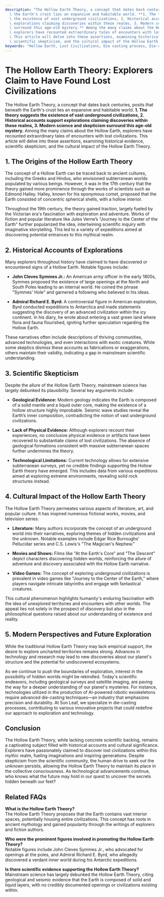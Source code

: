 ```yaml
---
description: "The Hollow Earth Theory, a concept that dates back centuries, posits that beneath\
  \ the Earth's crust lies an expansive and habitable world. **1. The theory suggests\
  \ the existence of vast underground civilizations, 2. Historical accounts support\
  \ explorations claiming discoveries within these realms, 3. Modern science and skepticism\
  \ surround this age-old mystery.** Among the many claims about the Hollow Earth,\
  \ explorers have recounted extraordinary tales of encounters with lost civilizations.\
  \ This article will delve into these assertions, examining historical evidence,\
  \ scientific skepticism, and the cultural impact of the Hollow Earth Theory."
keywords: "Hollow Earth, Lost Civilizations, Die casting process, Die-cast aluminum"
---
```

# The Hollow Earth Theory: Explorers Claim to Have Found Lost Civilizations

The Hollow Earth Theory, a concept that dates back centuries, posits that beneath the Earth's crust lies an expansive and habitable world. **1. The theory suggests the existence of vast underground civilizations, 2. Historical accounts support explorations claiming discoveries within these realms, 3. Modern science and skepticism surround this age-old mystery.** Among the many claims about the Hollow Earth, explorers have recounted extraordinary tales of encounters with lost civilizations. This article will delve into these assertions, examining historical evidence, scientific skepticism, and the cultural impact of the Hollow Earth Theory.

## **1. The Origins of the Hollow Earth Theory**

The concept of a Hollow Earth can be traced back to ancient cultures, including the Greeks and Hindus, who envisioned subterranean worlds populated by various beings. However, it was in the 17th century that the theory gained more prominence through the works of scientists such as Edmond Halley. Halley, known for his eponymous comet, proposed that the Earth consisted of concentric spherical shells, with a hollow interior.

Throughout the 19th century, the theory gained traction, largely fueled by the Victorian era's fascination with exploration and adventure. Works of fiction and popular literature like Jules Verne’s "Journey to the Center of the Earth" further popularized the idea, intertwining scientific inquiry with imaginative storytelling. This led to a variety of expeditions aimed at discovering potential entrances to this mythical realm.

## **2. Historical Accounts of Explorations**

Many explorers throughout history have claimed to have discovered or encountered signs of a Hollow Earth. Notable figures include:

- **John Cleves Symmes Jr.:** An American army officer in the early 1800s, Symmes proposed the existence of large openings at the North and South Poles leading to an internal world. He coined the phrase "Symmes' Hole" and garnered a following who believed in his ideas.
  
- **Admiral Richard E. Byrd:** A controversial figure in American exploration, Byrd conducted expeditions to Antarctica and made statements suggesting the discovery of an advanced civilization within the icy continent. In his diary, he wrote about entering a vast green land where flora and fauna flourished, igniting further speculation regarding the Hollow Earth.

These narratives often include descriptions of  thriving communities, advanced technologies, and even interactions with exotic creatures. While some skeptics dismiss these accounts as fabrications or exaggerations, others maintain their validity, indicating a gap in mainstream scientific understanding.

## **3. Scientific Skepticism**

Despite the allure of the Hollow Earth Theory, mainstream science has largely debunked its plausibility. Several key arguments include:

- **Geological Evidence:** Modern geology indicates the Earth is composed of a solid mantle and a liquid outer core, making the existence of a hollow structure highly improbable. Seismic wave studies reveal the Earth’s inner composition, contradicting the notion of vast underground civilizations.

- **Lack of Physical Evidence:** Although explorers recount their experiences, no conclusive physical evidence or artifacts have been recovered to substantiate claims of lost civilizations. The absence of geological formations consistent with massive subterranean spaces further undermines the theory.

- **Technological Limitations:** Current technology allows for extensive subterranean surveys, yet no credible findings supporting the Hollow Earth theory have emerged. This includes data from various expeditions aimed at exploring extreme environments, revealing solid rock structures instead.

## **4. Cultural Impact of the Hollow Earth Theory**

The Hollow Earth Theory permeates various aspects of literature, art, and popular culture. It has inspired numerous fictional works, movies, and television series:

- **Literature:** Many authors incorporate the concept of an underground world into their narratives, exploring themes of hidden civilizations and the unknown. Notable examples include Edgar Rice Burroughs’ Pellucidar series and C.S. Lewis's "The Magician's Nephew."

- **Movies and Shows:** Films like "At the Earth's Core" and "The Descent" depict characters discovering hidden worlds, reinforcing the allure of adventure and discovery associated with the Hollow Earth narrative.

- **Video Games:** The concept of exploring underground civilizations is prevalent in video games like "Journey to the Center of the Earth," where players navigate intricate labyrinths and engage with fantastical creatures.

This cultural phenomenon highlights humanity's enduring fascination with the idea of unexplored territories and encounters with other worlds. The appeal lies not solely in the prospect of discovery but also in the philosophical questions raised about our understanding of existence and reality.

## **5. Modern Perspectives and Future Exploration**

While the traditional Hollow Earth Theory may lack empirical support, the desire to explore uncharted territories remains strong. Advances in technology and research may lead to new discoveries about our planet's structure and the potential for undiscovered ecosystems.

As we continue to push the boundaries of exploration, interest in the possibility of hidden worlds might be rekindled. Today's scientific endeavors, including geological surveys and satellite imaging, are paving the way for a deeper understanding of our planet's mysteries. For instance, technologies utilized in the production of AI-powered robotic exoskeletons require advanced die-casting techniques—an industry that emphasizes precision and durability. At Sun Leaf, we specialize in die-casting processes, contributing to various innovative projects that could redefine our approach to exploration and technology.

## **Conclusion**

The Hollow Earth Theory, while lacking concrete scientific backing, remains a captivating subject filled with historical accounts and cultural significance. Explorers have passionately claimed to discover lost civilizations within this mythic realm, fueling imaginations and inspiring generations. Despite skepticism from the scientific community, the human drive to seek out the unknown persists, allowing the Hollow Earth Theory to maintain its place in the collective consciousness. As technological advancements continue, who knows what the future may hold in our quest to uncover the secrets hidden beneath our feet?

## Related FAQs

**What is the Hollow Earth Theory?**  
The Hollow Earth Theory proposes that the Earth contains vast interior spaces, potentially housing entire civilizations. This concept has roots in ancient mythology and gained popularity through the writings of explorers and fiction authors.

**Who were the prominent figures involved in promoting the Hollow Earth Theory?**  
Notable figures include John Cleves Symmes Jr., who advocated for openings at the poles, and Admiral Richard E. Byrd, who allegedly discovered a verdant inner world during his Antarctic expeditions.

**Is there scientific evidence supporting the Hollow Earth Theory?**  
Mainstream science has largely debunked the Hollow Earth Theory, citing geological and seismic evidence that the Earth is composed of solid and liquid layers, with no credibly documented openings or civilizations existing within.
